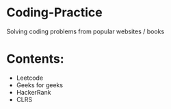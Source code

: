 # Coding-Practice
Solving coding problems from popular websites / books

# Contents:
* Leetcode
* Geeks for geeks
* HackerRank
* CLRS